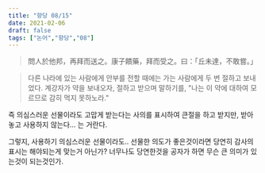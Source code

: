 ```yaml
---
title: "향당 08/15"
date: 2021-02-06
draft: false
tags: ["논어","향당","08"]
---
```


> 問人於他邦，再拜而送之。康子饋藥，拜而受之。曰：「丘未達，不敢嘗。」

> 다른 나라에 있는 사람에게 안부를 전할 때에는 가는 사람에게 두 번 절하고 보내었다. 계강자가 약을 보내오자, 절하고 받으며 말하기를, "나는 이 약에 대하여 모르므로 감히 먹지 못하노라."

즉 의심스러운 선물이라도 고맙게 받는다는 사의를 표시하여 큰절을 하고 받지만, 받아놓고 사용하지 않는다... 는 거란다.

그렇지, 사용하기 의심스러운 선물이라도.. 선물한 의도가 좋은것이라면 당연히 감사의 표시는 해야되는게 맞는거 아닌가? 너무나도 당연한것을 공자가 하면 무슨 큰 의미가 있는것이 되는것인가.
